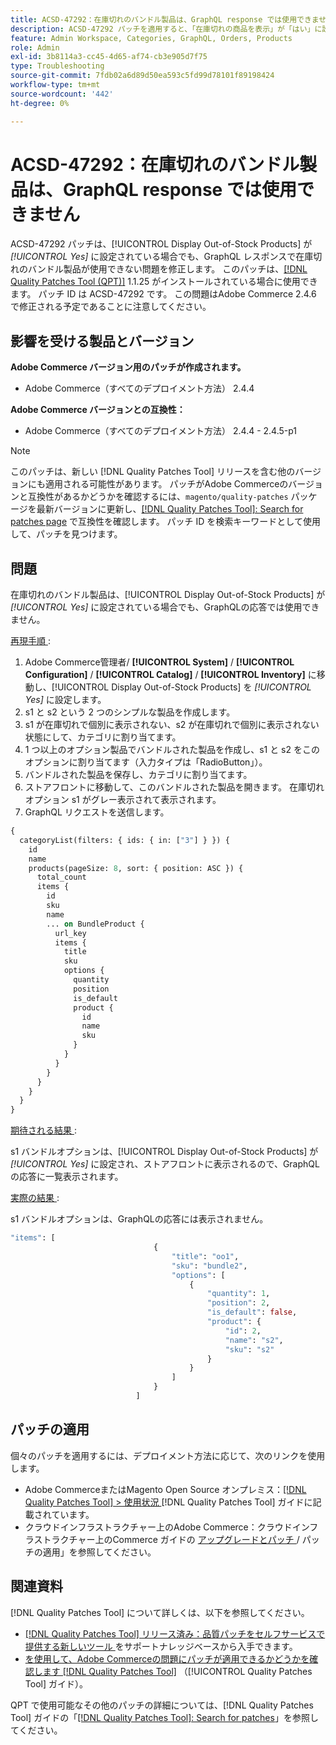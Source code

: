 ```yaml
---
title: ACSD-47292：在庫切れのバンドル製品は、GraphQL response では使用できません
description: ACSD-47292 パッチを適用すると、「在庫切れの商品を表示」が「はい」に設定されている場合でも、GraphQL レスポンスで在庫切れのバンドル商品が利用できないAdobe Commerceの問題を修正できます。
feature: Admin Workspace, Categories, GraphQL, Orders, Products
role: Admin
exl-id: 3b8114a3-cc45-4d65-af74-cb3e905d7f75
type: Troubleshooting
source-git-commit: 7fdb02a6d89d50ea593c5fd99d78101f89198424
workflow-type: tm+mt
source-wordcount: '442'
ht-degree: 0%

---
```


# ACSD-47292：在庫切れのバンドル製品は、GraphQL response では使用できません

ACSD-47292 パッチは、[!UICONTROL Display Out-of-Stock Products] が *[!UICONTROL Yes]* に設定されている場合でも、GraphQL レスポンスで在庫切れのバンドル製品が使用できない問題を修正します。 このパッチは、[[!DNL Quality Patches Tool (QPT)]](https://experienceleague.adobe.com/en/docs/commerce-operations/tools/quality-patches-tool/quality-patches-tool-to-self-serve-quality-patches) 1.1.25 がインストールされている場合に使用できます。 パッチ ID は ACSD-47292 です。 この問題はAdobe Commerce 2.4.6 で修正される予定であることに注意してください。

## 影響を受ける製品とバージョン

**Adobe Commerce バージョン用のパッチが作成されます。**

* Adobe Commerce（すべてのデプロイメント方法） 2.4.4

**Adobe Commerce バージョンとの互換性：**

* Adobe Commerce（すべてのデプロイメント方法） 2.4.4 - 2.4.5-p1

>[!NOTE]
>
>このパッチは、新しい [!DNL Quality Patches Tool] リリースを含む他のバージョンにも適用される可能性があります。 パッチがAdobe Commerceのバージョンと互換性があるかどうかを確認するには、`magento/quality-patches` パッケージを最新バージョンに更新し、[[!DNL Quality Patches Tool]: Search for patches page](https://experienceleague.adobe.com/tools/commerce-quality-patches/index.html) で互換性を確認します。 パッチ ID を検索キーワードとして使用して、パッチを見つけます。

## 問題

在庫切れのバンドル製品は、[!UICONTROL Display Out-of-Stock Products] が *[!UICONTROL Yes]* に設定されている場合でも、GraphQLの応答では使用できません。

<u> 再現手順 </u>:

1. Adobe Commerce管理者/ **[!UICONTROL System]** / **[!UICONTROL Configuration]** / **[!UICONTROL Catalog]** / **[!UICONTROL Inventory]** に移動し、[!UICONTROL Display Out-of-Stock Products] を *[!UICONTROL Yes]* に設定します。
1. s1 と s2 という 2 つのシンプルな製品を作成します。
1. s1 が在庫切れで個別に表示されない、s2 が在庫切れで個別に表示されない状態にして、カテゴリに割り当てます。
1. 1 つ以上のオプション製品でバンドルされた製品を作成し、s1 と s2 をこのオプションに割り当てます（入力タイプは「RadioButton」）。
1. バンドルされた製品を保存し、カテゴリに割り当てます。
1. ストアフロントに移動して、このバンドルされた製品を開きます。 在庫切れオプション s1 がグレー表示されて表示されます。
1. GraphQL リクエストを送信します。

```GraphQL
{
  categoryList(filters: { ids: { in: ["3"] } }) {
    id
    name
    products(pageSize: 8, sort: { position: ASC }) {
      total_count
      items {
        id
        sku
        name
        ... on BundleProduct {
          url_key
          items {
            title
            sku
            options {
              quantity
              position
              is_default
              product {
                id
                name
                sku
              }
            }
          }
        }
      }
    }
  }
}
```

<u> 期待される結果 </u>:

s1 バンドルオプションは、[!UICONTROL Display Out-of-Stock Products] が *[!UICONTROL Yes]* に設定され、ストアフロントに表示されるので、GraphQLの応答に一覧表示されます。

<u> 実際の結果 </u>:

s1 バンドルオプションは、GraphQLの応答には表示されません。

```GraphQL
"items": [
                                {
                                    "title": "oo1",
                                    "sku": "bundle2",
                                    "options": [
                                        {
                                            "quantity": 1,
                                            "position": 2,
                                            "is_default": false,
                                            "product": {
                                                "id": 2,
                                                "name": "s2",
                                                "sku": "s2"
                                            }
                                        }
                                    ]
                                }
                            ]
```

## パッチの適用

個々のパッチを適用するには、デプロイメント方法に応じて、次のリンクを使用します。

* Adobe CommerceまたはMagento Open Source オンプレミス：[[!DNL Quality Patches Tool] > 使用状況 ](/help/tools/quality-patches-tool/usage.md)[!DNL Quality Patches Tool] ガイドに記載されています。
* クラウドインフラストラクチャー上のAdobe Commerce：クラウドインフラストラクチャー上のCommerce ガイドの [ アップグレードとパッチ ](https://experienceleague.adobe.com/docs/commerce-cloud-service/user-guide/develop/upgrade/apply-patches.html)/ パッチの適用」を参照してください。

## 関連資料

[!DNL Quality Patches Tool] について詳しくは、以下を参照してください。

* [[!DNL Quality Patches Tool]  リリース済み：品質パッチをセルフサービスで提供する新しいツール ](https://experienceleague.adobe.com/en/docs/commerce-operations/tools/quality-patches-tool/quality-patches-tool-to-self-serve-quality-patches) をサポートナレッジベースから入手できます。
* [ を使用して、Adobe Commerceの問題にパッチが適用できるかどうかを確認します  [!DNL Quality Patches Tool]](/help/tools/quality-patches-tool/patches-available-in-qpt/check-patch-for-magento-issue-with-magento-quality-patches.md) （[!UICONTROL Quality Patches Tool] ガイド）。


QPT で使用可能なその他のパッチの詳細については、[!DNL Quality Patches Tool] ガイドの「[[!DNL Quality Patches Tool]: Search for patches](https://experienceleague.adobe.com/tools/commerce-quality-patches/index.html)」を参照してください。
